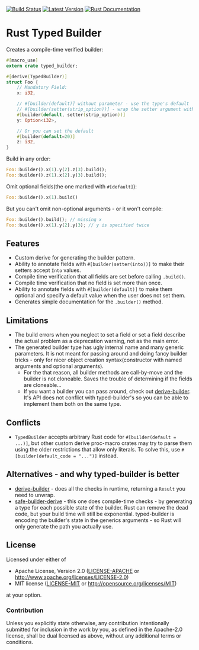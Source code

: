 [![Build Status](https://api.travis-ci.org/idanarye/rust-typed-builder.svg?branch=master)](https://travis-ci.org/idanarye/rust-typed-builder)
[![Latest Version](https://img.shields.io/crates/v/typed-builder.svg)](https://crates.io/crates/typed-builder)
[![Rust Documentation](https://img.shields.io/badge/api-rustdoc-blue.svg)](https://idanarye.github.io/rust-typed-builder/)

# Rust Typed Builder

Creates a compile-time verified builder:

```rust
#[macro_use]
extern crate typed_builder;

#[derive(TypedBuilder)]
struct Foo {
    // Mandatory Field:
    x: i32,

    // #[builder(default)] without parameter - use the type's default
    // #[builder(setter(strip_option))] - wrap the setter argument with `Some(...)`
    #[builder(default, setter(strip_option))]
    y: Option<i32>,

    // Or you can set the default
    #[builder(default=20)]
    z: i32,
}
```

Build in any order:
```rust
Foo::builder().x(1).y(2).z(3).build();
Foo::builder().z(1).x(2).y(3).build();
```

Omit optional fields(the one marked with `#[default]`):
```rust
Foo::builder().x(1).build()
```

But you can't omit non-optional arguments - or it won't compile:
```rust
Foo::builder().build(); // missing x
Foo::builder().x(1).y(2).y(3); // y is specified twice
```

## Features

* Custom derive for generating the builder pattern.
* Ability to annotate fields with `#[builder(setter(into))]` to make their setters accept `Into` values.
* Compile time verification that all fields are set before calling `.build()`.
* Compile time verification that no field is set more than once.
* Ability to annotate fields with `#[builder(default)]` to make them optional and specify a default value when the user does not set them.
* Generates simple documentation for the `.builder()` method.

## Limitations

* The build errors when you neglect to set a field or set a field describe the actual problem as a deprecation warning, not as the main error.
* The generated builder type has ugly internal name and many generic parameters. It is not meant for passing around and doing fancy builder tricks - only for nicer object creation syntax(constructor with named arguments and optional arguments).
    * For the that reason, all builder methods are call-by-move and the builder is not cloneable. Saves the trouble of determining if the fields are cloneable...
    * If you want a builder you can pass around, check out [derive-builder](https://crates.io/crates/derive_builder). It's API does not conflict with typed-builder's so you can be able to implement them both on the same type.

## Conflicts

* `TypedBuilder` accepts arbitrary Rust code for `#[builder(default = ...)]`, but other custom derive proc-macro crates may try to parse them using the older restrictions that allow only literals. To solve this, use `#[builder(default_code = "...")]` instead.

## Alternatives - and why typed-builder is better

* [derive-builder](https://crates.io/crates/derive_builder) - does all the checks in runtime, returning a `Result` you need to unwrap.
* [safe-builder-derive](https://crates.io/crates/safe-builder-derive) - this one does compile-time checks - by generating a type for each possible state of the builder. Rust can remove the dead code, but your build time will still be exponential. typed-builder is encoding the builder's state in the generics arguments - so Rust will only generate the path you actually use.

## License

Licensed under either of

 * Apache License, Version 2.0 ([LICENSE-APACHE](LICENSE-APACHE) or http://www.apache.org/licenses/LICENSE-2.0)
 * MIT license ([LICENSE-MIT](LICENSE-MIT) or http://opensource.org/licenses/MIT)

at your option.

### Contribution

Unless you explicitly state otherwise, any contribution intentionally submitted
for inclusion in the work by you, as defined in the Apache-2.0 license, shall be dual licensed as above, without any
additional terms or conditions.
